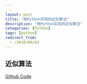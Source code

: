 ```yaml
---
---
layout: post
title: "用Python实现的近似算法"
description: "用Python实现的近似算法"
categories: [Python]
tags: [python]
redirect_from:
  - /2018/00/03
---
```


## 近似算法

[Github Code](https://github.com/Peefy/IntroductionToAlgorithm.Python/blob/master/src/chapter35)
